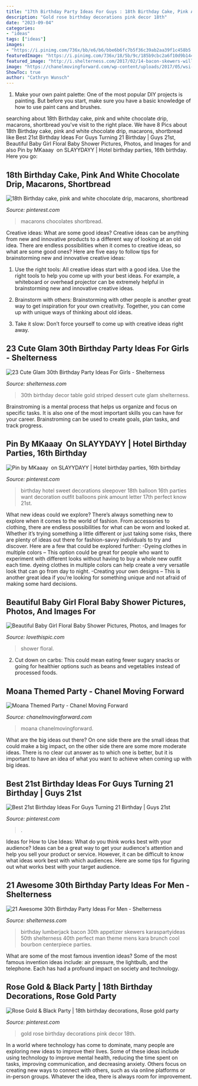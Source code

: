 ```yaml
---
title: "17th Birthday Party Ideas For Guys : 18th Birthday Cake, Pink And White Chocolate Drip, Macarons, Shortbread"
description: "Gold rose birthday decorations pink decor 18th"
date: "2023-09-04"
categories:
- "ideas"
tags: ["ideas"]
images:
- "https://i.pinimg.com/736x/bb/e6/b6/bbe6b6fc7b5f36c39ab2aa39f1c458b5.jpg"
featuredImage: "https://i.pinimg.com/736x/18/5b/9c/185b9cbc2a6f10d9b1441d7e78756c30.jpg"
featured_image: "http://i.shelterness.com/2017/02/14-bacon-skewers-will-be-a-perfect-appetizer.jpg"
image: "https://chanelmovingforward.com/wp-content/uploads/2017/05/wsi-imageoptim-moana-punch.jpg"
ShowToc: true
author: "Cathryn Wunsch"
---
```



1. Make your own paint palette: One of the most popular DIY projects is painting. But before you start, make sure you have a basic knowledge of how to use paint cans and brushes.

	

		
searching about 18th Birthday cake, pink and white chocolate drip, macarons, shortbread you've visit to the right place. We have 8 Pics about 18th Birthday cake, pink and white chocolate drip, macarons, shortbread like Best 21st Birthday Ideas For Guys Turning 21 Birthday | Guys 21st, Beautiful Baby Girl Floral Baby Shower Pictures, Photos, and Images for and also Pin by MKaaay ️ on SLAYYDAYY | Hotel birthday parties, 16th birthday. Here you go:
		
    
## 18th Birthday Cake, Pink And White Chocolate Drip, Macarons, Shortbread

<img loading=lazy src="https://i.pinimg.com/736x/d2/fa/40/d2fa40901cda47e8296e5101fc6e4e00.jpg" onerror="this.onerror=null;this.src='https://tse4.mm.bing.net/th?id=OIP.Zb01vRlKzZA_dfdaZMqBwQHaJ3&amp;pid=15.1';" alt="18th Birthday cake, pink and white chocolate drip, macarons, shortbread">

_Source: pinterest.com_

>macarons chocolates shortbread. 

	

Creative ideas: What are some good ideas?
Creative ideas can be anything from new and innovative products to a different way of looking at an old idea. There are endless possibilities when it comes to creative ideas, so what are some good ones? Here are five easy to follow tips for brainstorming new and innovative creative ideas:
1) Use the right tools: All creative ideas start with a good idea. Use the right tools to help you come up with your best ideas. For example, a whiteboard or overhead projector can be extremely helpful in brainstorming new and innovative creative ideas.

2) Brainstorm with others: Brainstorming with other people is another great way to get inspiration for your own creativity. Together, you can come up with unique ways of thinking about old ideas.

3) Take it slow: Don’t force yourself to come up with creative ideas right away.

    
## 23 Cute Glam 30th Birthday Party Ideas For Girls - Shelterness

<img loading=lazy src="https://i.shelterness.com/2017/02/13-white-black-and-gold-dessert-table-with-striped-decor.jpg" onerror="this.onerror=null;this.src='https://tse1.mm.bing.net/th?id=OIP.Pa0rbUq7BAlPRMuOJJccigHaLH&amp;pid=15.1';" alt="23 Cute Glam 30th Birthday Party Ideas For Girls - Shelterness">

_Source: shelterness.com_

>30th birthday decor table gold striped dessert cute glam shelterness. 

	

Brainstroming is a mental process that helps us organize and focus on specific tasks. It is also one of the most important skills you can have for your career. Brainstroming can be used to create goals, plan tasks, and track progress.

    
## Pin By MKaaay ️ On SLAYYDAYY | Hotel Birthday Parties, 16th Birthday

<img loading=lazy src="https://i.pinimg.com/736x/bb/e6/b6/bbe6b6fc7b5f36c39ab2aa39f1c458b5.jpg" onerror="this.onerror=null;this.src='https://tse2.mm.bing.net/th?id=OIP.UDnKAi6-wG5U7FT-UNxakwHaJ4&amp;pid=15.1';" alt="Pin by MKaaay ️ on SLAYYDAYY | Hotel birthday parties, 16th birthday">

_Source: pinterest.com_

>birthday hotel sweet decorations sleepover 18th balloon 16th parties want decoration outfit balloons pink amount letter 17th perfect know 21st. 

	

What new ideas could we explore?
There’s always something new to explore when it comes to the world of fashion. From accessories to clothing, there are endless possibilities for what can be worn and looked at. Whether it’s trying something a little different or just taking some risks, there are plenty of ideas out there for fashion-savvy individuals to try and discover. Here are a few that could be explored further: 
-Dyeing clothes in multiple colors – This option could be great for people who want to experiment with different looks without having to buy a whole new outfit each time. dyeing clothes in multiple colors can help create a very versatile look that can go from day to night. 
-Creating your own designs – This is another great idea if you’re looking for something unique and not afraid of making some hard decisions.

    
## Beautiful Baby Girl Floral Baby Shower Pictures, Photos, And Images For

<img loading=lazy src="http://www.lovethispic.com/uploaded_images/308137-Beautiful-Baby-Girl-Floral-Baby-Shower.jpg" onerror="this.onerror=null;this.src='https://tse4.mm.bing.net/th?id=OIP.1veNfogF1ShWIEpxnRGfSAHaLI&amp;pid=15.1';" alt="Beautiful Baby Girl Floral Baby Shower Pictures, Photos, and Images for">

_Source: lovethispic.com_

>shower floral. 

	

2. Cut down on carbs: This could mean eating fewer sugary snacks or going for healthier options such as beans and vegetables instead of processed foods.

    
## Moana Themed Party - Chanel Moving Forward

<img loading=lazy src="https://chanelmovingforward.com/wp-content/uploads/2017/05/wsi-imageoptim-moana-punch.jpg" onerror="this.onerror=null;this.src='https://tse2.mm.bing.net/th?id=OIP.c5P2UzIsIUlQCOIQ45LwxQHaLL&amp;pid=15.1';" alt="Moana Themed Party - Chanel Moving Forward">

_Source: chanelmovingforward.com_

>moana chanelmovingforward. 

	

What are the big ideas out there?
On one side there are the small ideas that could make a big impact, on the other side there are some more moderate ideas. There is no clear cut answer as to which one is better, but it is important to have an idea of what you want to achieve when coming up with big ideas.

    
## Best 21st Birthday Ideas For Guys Turning 21 Birthday | Guys 21st

<img loading=lazy src="https://i.pinimg.com/736x/51/2c/b9/512cb94987ae309a4b95f8999e9f9bf7.jpg" onerror="this.onerror=null;this.src='https://tse2.mm.bing.net/th?id=OIP.xbvJbHQIoOI_jKfwinasOQHaK-&amp;pid=15.1';" alt="Best 21st Birthday Ideas For Guys Turning 21 Birthday | Guys 21st">

_Source: pinterest.com_

>. 

	

Ideas for How to Use Ideas: What do you think works best with your audience?
Ideas can be a great way to get your audience's attention and help you sell your product or service. However, it can be difficult to know what ideas work best with which audiences. Here are some tips for figuring out what works best with your target audience.

    
## 21 Awesome 30th Birthday Party Ideas For Men - Shelterness

<img loading=lazy src="http://i.shelterness.com/2017/02/14-bacon-skewers-will-be-a-perfect-appetizer.jpg" onerror="this.onerror=null;this.src='https://tse3.mm.bing.net/th?id=OIP.o1yr4zsQt4DdBeZsY0MuXwHaLG&amp;pid=15.1';" alt="21 Awesome 30th Birthday Party Ideas For Men - Shelterness">

_Source: shelterness.com_

>birthday lumberjack bacon 30th appetizer skewers karaspartyideas 50th shelterness 40th perfect man theme mens kara brunch cool bourbon centerpiece parties. 

	

What are some of the most famous invention ideas?
Some of the most famous invention ideas include: air pressure, the lightbulb, and the telephone. Each has had a profound impact on society and technology.

    
## Rose Gold &amp; Black Party | 18th Birthday Decorations, Rose Gold Party

<img loading=lazy src="https://i.pinimg.com/736x/18/5b/9c/185b9cbc2a6f10d9b1441d7e78756c30.jpg" onerror="this.onerror=null;this.src='https://tse4.mm.bing.net/th?id=OIP.VAxvPkb9i0pnJ04C6pEdYQHaNK&amp;pid=15.1';" alt="Rose Gold &amp; Black Party | 18th birthday decorations, Rose gold party">

_Source: pinterest.com_

>gold rose birthday decorations pink decor 18th. 

	

In a world where technology has come to dominate, many people are exploring new ideas to improve their lives. Some of these ideas include using technology to improve mental health, reducing the time spent on tasks, improving communication, and decreasing anxiety. Others focus on creating new ways to connect with others, such as via online platforms or in-person groups. Whatever the idea, there is always room for improvement.

